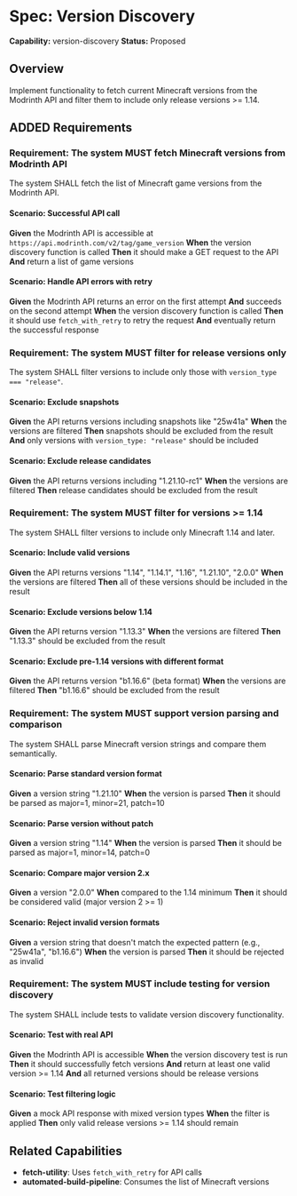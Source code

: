 # Spec: Version Discovery

**Capability:** version-discovery
**Status:** Proposed

## Overview

Implement functionality to fetch current Minecraft versions from the Modrinth API and filter them to include only release versions >= 1.14.

## ADDED Requirements

### Requirement: The system MUST fetch Minecraft versions from Modrinth API

The system SHALL fetch the list of Minecraft game versions from the Modrinth API.

#### Scenario: Successful API call

**Given** the Modrinth API is accessible at `https://api.modrinth.com/v2/tag/game_version`
**When** the version discovery function is called
**Then** it should make a GET request to the API
**And** return a list of game versions

#### Scenario: Handle API errors with retry

**Given** the Modrinth API returns an error on the first attempt
**And** succeeds on the second attempt
**When** the version discovery function is called
**Then** it should use `fetch_with_retry` to retry the request
**And** eventually return the successful response

### Requirement: The system MUST filter for release versions only

The system SHALL filter versions to include only those with `version_type === "release"`.

#### Scenario: Exclude snapshots

**Given** the API returns versions including snapshots like "25w41a"
**When** the versions are filtered
**Then** snapshots should be excluded from the result
**And** only versions with `version_type: "release"` should be included

#### Scenario: Exclude release candidates

**Given** the API returns versions including "1.21.10-rc1"
**When** the versions are filtered
**Then** release candidates should be excluded from the result

### Requirement: The system MUST filter for versions >= 1.14

The system SHALL filter versions to include only Minecraft 1.14 and later.

#### Scenario: Include valid versions

**Given** the API returns versions "1.14", "1.14.1", "1.16", "1.21.10", "2.0.0"
**When** the versions are filtered
**Then** all of these versions should be included in the result

#### Scenario: Exclude versions below 1.14

**Given** the API returns version "1.13.3"
**When** the versions are filtered
**Then** "1.13.3" should be excluded from the result

#### Scenario: Exclude pre-1.14 versions with different format

**Given** the API returns version "b1.16.6" (beta format)
**When** the versions are filtered
**Then** "b1.16.6" should be excluded from the result

### Requirement: The system MUST support version parsing and comparison

The system SHALL parse Minecraft version strings and compare them semantically.

#### Scenario: Parse standard version format

**Given** a version string "1.21.10"
**When** the version is parsed
**Then** it should be parsed as major=1, minor=21, patch=10

#### Scenario: Parse version without patch

**Given** a version string "1.14"
**When** the version is parsed
**Then** it should be parsed as major=1, minor=14, patch=0

#### Scenario: Compare major version 2.x

**Given** a version "2.0.0"
**When** compared to the 1.14 minimum
**Then** it should be considered valid (major version 2 >= 1)

#### Scenario: Reject invalid version formats

**Given** a version string that doesn't match the expected pattern (e.g., "25w41a", "b1.16.6")
**When** the version is parsed
**Then** it should be rejected as invalid

### Requirement: The system MUST include testing for version discovery

The system SHALL include tests to validate version discovery functionality.

#### Scenario: Test with real API

**Given** the Modrinth API is accessible
**When** the version discovery test is run
**Then** it should successfully fetch versions
**And** return at least one valid version >= 1.14
**And** all returned versions should be release versions

#### Scenario: Test filtering logic

**Given** a mock API response with mixed version types
**When** the filter is applied
**Then** only valid release versions >= 1.14 should remain

## Related Capabilities

- **fetch-utility**: Uses `fetch_with_retry` for API calls
- **automated-build-pipeline**: Consumes the list of Minecraft versions
